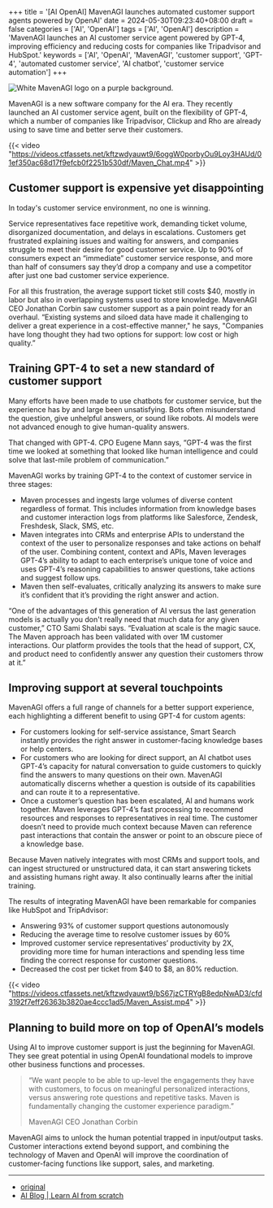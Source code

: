 +++
title = '[AI OpenAI] MavenAGI launches automated customer support agents powered by OpenAI'
date = 2024-05-30T09:23:40+08:00
draft = false
categories = ['AI', 'OpenAI']
tags = ['AI', 'OpenAI']
description = 'MavenAGI launches an AI customer service agent powered by GPT-4, improving efficiency and reducing costs for companies like Tripadvisor and HubSpot.'
keywords = ['AI', 'OpenAI', 'MavenAGI', 'customer support', 'GPT-4', 'automated customer service', 'AI chatbot', 'customer service automation']
+++

![White MavenAGI logo on a purple background.](https://images.ctfassets.net/kftzwdyauwt9/4ODVwIGDS1fsp5DXzVvVrQ/6986fb1ac60bf3bd3ef43110dee807de/MavenAGI.png?w=1920&q=90&fm=webp)

MavenAGI is a new software company for the AI era. They recently launched an AI customer service agent, built on the flexibility of GPT-4, which a number of companies like Tripadvisor, Clickup and Rho are already using to save time and better serve their customers.

{{< video "https://videos.ctfassets.net/kftzwdyauwt9/6oggW0porbyOu9Loy3HAUd/01ef350ac68d17f9efcb0f2251b530df/Maven_Chat.mp4" >}}

## Customer support is expensive yet disappointing
In today's customer service environment, no one is winning.

Service representatives face repetitive work, demanding ticket volume, disorganized documentation, and delays in escalations. Customers get frustrated explaining issues and waiting for answers, and companies struggle to meet their desire for good customer service. Up to 90% of consumers expect an “immediate” customer service response, and more than half of consumers say they’d drop a company and use a competitor after just one bad customer service experience.

For all this frustration, the average support ticket still costs $40, mostly in labor but also in overlapping systems used to store knowledge. MavenAGI CEO Jonathan Corbin saw customer support as a pain point ready for an overhaul. “Existing systems and siloed data have made it challenging to deliver a great experience in a cost-effective manner," he says, "Companies have long thought they had two options for support: low cost or high quality.”

## Training GPT-4 to set a new standard of customer support
Many efforts have been made to use chatbots for customer service, but the experience has by and large been unsatisfying. Bots often misunderstand the question, give unhelpful answers, or sound like robots. AI models were not advanced enough to give human-quality answers.

That changed with GPT-4. CPO Eugene Mann says, “GPT-4 was the first time we looked at something that looked like human intelligence and could solve that last-mile problem of communication.”

MavenAGI works by training GPT-4 to the context of customer service in three stages:

- Maven processes and ingests large volumes of diverse content regardless of format. This includes information from knowledge bases and customer interaction logs from platforms like Salesforce, Zendesk, Freshdesk, Slack, SMS, etc.
- Maven integrates into CRMs and enterprise APIs to understand the context of the user to personalize responses and take actions on behalf of the user. Combining content, context and APIs, Maven leverages GPT-4’s ability to adapt to each enterprise’s unique tone of voice and uses GPT-4’s reasoning capabilities to answer questions, take actions and suggest follow ups.
- Maven then self-evaluates, critically analyzing its answers to make sure it’s confident that it’s providing the right answer and action.

“One of the advantages of this generation of AI versus the last generation models is actually you don't really need that much data for any given customer,” CTO Sami Shalabi says. “Evaluation at scale is the magic sauce. The Maven approach has been validated with over 1M customer interactions. Our platform provides the tools that the head of support, CX, and product need to confidently answer any question their customers throw at it.”

## Improving support at several touchpoints
MavenAGI offers a full range of channels for a better support experience, each highlighting a different benefit to using GPT-4 for custom agents:

- For customers looking for self-service assistance, Smart Search instantly provides the right answer in customer-facing knowledge bases or help centers.
- For customers who are looking for direct support, an AI chatbot uses GPT-4’s capacity for natural conversation to guide customers to quickly find the answers to many questions on their own. MavenAGI automatically discerns whether a question is outside of its capabilities and can route it to a representative. 
- Once a customer’s question has been escalated, AI and humans work together. Maven leverages GPT-4’s fast processing to recommend resources and responses to representatives in real time. The customer doesn’t need to provide much context because Maven can reference past interactions that contain the answer or point to an obscure piece of a knowledge base.

Because Maven natively integrates with most CRMs and support tools, and can ingest structured or unstructured data, it can start answering tickets and assisting humans right away. It also continually learns after the initial training.

The results of integrating MavenAGI have been remarkable for companies like HubSpot and TripAdvisor:

- Answering 93% of customer support questions autonomously
- Reducing the average time to resolve customer issues by 60%
- Improved customer service representatives’ productivity by 2X, providing more time for human interactions and spending less time finding the correct response for customer questions. 
- Decreased the cost per ticket from $40 to $8, an 80% reduction.

{{< video "https://videos.ctfassets.net/kftzwdyauwt9/bS67jzCTRYgB8edpNwAD3/cfd3192f7eff26363b3820ae4ccc1ad5/Maven_Assist.mp4" >}}

## Planning to build more on top of OpenAI’s models
Using AI to improve customer support is just the beginning for MavenAGI. They see great potential in using OpenAI foundational models to improve other business functions and processes.

>“We want people to be able to up-level the engagements they have with customers, to focus on meaningful personalized interactions, versus answering rote questions and repetitive tasks. Maven is fundamentally changing the customer experience paradigm.”
>
>MavenAGI CEO Jonathan Corbin

MavenAGI aims to unlock the human potential trapped in input/output tasks. Customer interactions extend beyond support, and combining the technology of Maven and OpenAI will improve the coordination of customer-facing functions like support, sales, and marketing.

---

- [original](https://openai.com/index/mavenagi-launches-automated-customer-support-agents-powered-by-openai/)
- [AI Blog | Learn AI from scratch](https://ai-blog.aihub2022.top/en/post/ai-openai-mavenagi-launches-automated-customer-support-agents-powered-by-openai/)
